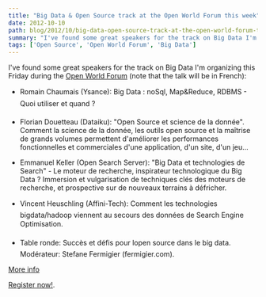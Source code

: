 ```yaml
---
title: "Big Data & Open Source track at the Open World Forum this week"
date: 2012-10-10
path: blog/2012/10/big-data-open-source-track-at-the-open-world-forum-this-week
summary: "I've found some great speakers for the track on Big Data I'm organizing this Friday during the Open World Forum (note that the talk will be in French): Romain Chaumais (Ysance): &#147;Big Data : noSql, Map&amp;Reduce, RDBMS - Quoi utiliser et quand ?&#148; Florian Douetteau (Dataiku): &quot;Open Source et science de la donn&eacute;e&quot;."
tags: ['Open Source', 'Open World Forum', 'Big Data']
---
```


I've found some great speakers for the track on Big Data I'm organizing this Friday during the [Open World Forum](http://www.openworld.forum/) (note that the talk will be in French):

- Romain Chaumais (Ysance): &#147;Big Data : noSql, Map&amp;Reduce, RDBMS - Quoi utiliser et quand ?&#148;

- Florian Douetteau (Dataiku): &quot;Open Source et science de la donn&eacute;e&quot;. Comment la science de la donn&eacute;e, les outils open source et la ma&icirc;trise de grands volumes permettent d'am&eacute;liorer les performances fonctionnelles et commerciales d'une application, d'un site, d'un jeu...

- Emmanuel Keller (Open Search Server): &quot;Big Data et technologies de Search&quot; -  Le moteur de recherche, inspirateur technologique du Big Data ? Immersion et vulgarisation de techniques cl&eacute;s des moteurs de recherche, et prospective sur de nouveaux terrains &agrave; d&eacute;fricher.

- Vincent Heuschling (Affini-Tech): &#147;Comment les technologies bigdata/hadoop viennent au secours des donn&eacute;es de Search Engine Optimisation&#148;.

- Table ronde: &#147;Succ&egrave;s et d&eacute;fis pour l&#146;open source dans le big data.&#148;
Mod&eacute;rateur: Stefane Fermigier (fermigier.com).

[More info](http://openworldforum2012.sched.org/event/4145d14e280eb4ddf69290f6c2826ca2)

[Register now!](http://openworldforum.org/user/register).
